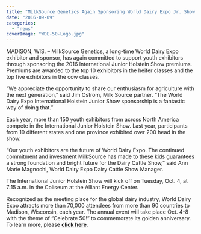 ```yaml
---
title: "MilkSource Genetics Again Sponsoring World Dairy Expo Jr. Show Premiums"
date: "2016-09-09"
categories: 
  - "news"
coverImage: "WDE-50-Logo.jpg"
---
```


MADISON, WIS. – MilkSource Genetics, a long-time World Dairy Expo exhibitor and sponsor, has again committed to support youth exhibitors through sponsoring the 2016 International Junior Holstein Show premiums. Premiums are awarded to the top 10 exhibitors in the heifer classes and the top five exhibitors in the cow classes.

“We appreciate the opportunity to share our enthusiasm for agriculture with the next generation,” said Jim Ostrom, Milk Source partner. “The World Dairy Expo International Holstein Junior Show sponsorship is a fantastic way of doing that.”

Each year, more than 150 youth exhibitors from across North America compete in the International Junior Holstein Show. Last year, participants from 19 different states and one province exhibited over 200 head in the show.

“Our youth exhibitors are the future of World Dairy Expo. The continued commitment and investment MilkSource has made to these kids guarantees a strong foundation and bright future for the Dairy Cattle Show,” said Ann Marie Magnochi, World Dairy Expo Dairy Cattle Show Manager.

The International Junior Holstein Show will kick off on Tuesday, Oct. 4, at 7:15 a.m. in the Coliseum at the Alliant Energy Center.

Recognized as the meeting place for the global dairy industry, World Dairy Expo attracts more than 70,000 attendees from more than 90 countries to Madison, Wisconsin, each year. The annual event will take place Oct. 4-8 with the theme of “Celebrate 50!” to commemorate its golden anniversary. To learn more, please **[click here](http://worlddairyexpo.com/)**.
